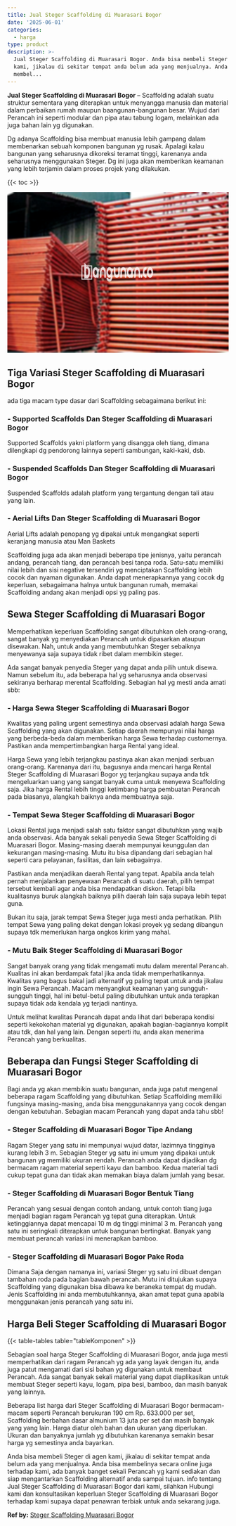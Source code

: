 ```yaml
---
title: Jual Steger Scaffolding di Muarasari Bogor
date: '2025-06-01'
categories:
  - harga
type: product
description: >-
  Jual Steger Scaffolding di Muarasari Bogor. Anda bisa membeli Steger di agen
  kami, jikalau di sekitar tempat anda belum ada yang menjualnya. Anda bisa
  membel...
---
```


**Jual Steger Scaffolding di Muarasari Bogor** – Scaffolding adalah suatu struktur sementara yang diterapkan untuk menyangga manusia dan material dalam perbaikan rumah maupun baangunan-bangunan besar. Wujud dari Perancah ini seperti modular dan pipa atau tabung logam, melainkan ada juga bahan lain yg digunakan.

Dg adanya Scaffolding bisa membuat manusia lebih gampang dalam membenarkan sebuah komponen bangunan yg rusak. Apalagi kalau bangunan yang seharusnya dikoreksi teramat tinggi, karenanya anda seharusnya menggunakan Steger. Dg ini juga akan memberikan keamanan yang lebih terjamin dalam proses projek yang dilakukan.

{{< toc >}}

![Jual Steger Scaffolding di Muarasari Bogor](/images/sewa-scaffolding-steger-16.png)

## Tiga Variasi Steger Scaffolding di Muarasari Bogor

ada tiga macam type dasar dari Scaffolding sebagaimana berikut ini:

### \- Supported Scaffolds Dan Steger Scaffolding di Muarasari Bogor

Supported Scaffolds yakni platform yang disangga oleh tiang, dimana dilengkapi dg pendorong lainnya seperti sambungan, kaki-kaki, dsb.

### \- Suspended Scaffolds Dan Steger Scaffolding di Muarasari Bogor

Suspended Scaffolds adalah platform yang tergantung dengan tali atau yang lain.

### \- Aerial Lifts Dan Steger Scaffolding di Muarasari Bogor

Aerial Lifts adalah penopang yg dipakai untuk mengangkat seperti keranjang manusia atau Man Baskets

Scaffolding juga ada akan menjadi beberapa tipe jenisnya, yaitu perancah andang, perancah tiang, dan perancah besi tanpa roda. Satu-satu memiliki nilai lebih dan sisi negative tersendiri yg menciptakan Scaffolding lebih cocok dan nyaman digunakan. Anda dapat menerapkannya yang cocok dg keperluan, sebagaimana halnya untuk bangunan rumah, memakai Scaffolding andang akan menjadi opsi yg paling pas.

## Sewa Steger Scaffolding di Muarasari Bogor

Memperhatikan keperluan Scaffolding sangat dibutuhkan oleh orang-orang, sangat banyak yg menyediakan Perancah untuk dipasarkan ataupun disewakan. Nah, untuk anda yang membutuhkan Steger sebaiknya menyewanya saja supaya tidak ribet dalam membikin steger.

Ada sangat banyak penyedia Steger yang dapat anda pilih untuk disewa. Namun sebelum itu, ada beberapa hal yg seharusnya anda observasi sekiranya berharap merental Scaffolding. Sebagian hal yg mesti anda amati sbb:

### \- Harga Sewa Steger Scaffolding di Muarasari Bogor

Kwalitas yang paling urgent semestinya anda observasi adalah harga Sewa Scaffolding yang akan digunakan. Setiap daerah mempunyai nilai harga yang berbeda-beda dalam memberikan harga Sewa terhadap customernya. Pastikan anda mempertimbangkan harga Rental yang ideal.

Harga Sewa yang lebih terjangkau pastinya akan akan menjadi serbuan orang-orang. Karenanya dari itu, bagusnya anda mencari harga Rental Steger Scaffolding di Muarasari Bogor yg terjangkau supaya anda tdk mengeluarkan uang yang sangat banyak cuma untuk menyewa Scaffolding saja. Jika harga Rental lebih tinggi ketimbang harga pembuatan Perancah pada biasanya, alangkah baiknya anda membuatnya saja.

### \- Tempat Sewa Steger Scaffolding di Muarasari Bogor

Lokasi Rental juga menjadi salah satu faktor sangat dibutuhkan yang wajib anda observasi. Ada banyak sekali penyedia Sewa Steger Scaffolding di Muarasari Bogor. Masing-masing daerah mempunyai keunggulan dan kekurangan masing-masing. Mutu itu bisa dipandang dari sebagian hal seperti cara pelayanan, fasilitas, dan lain sebagainya.

Pastikan anda menjadikan daerah Rental yang tepat. Apabila anda telah pernah menjalankan penyewaan Perancah di suatu daerah, pilih tempat tersebut kembali agar anda bisa mendapatkan diskon. Tetapi bila kualitasnya buruk alangkah baiknya pilih daerah lain saja supaya lebih tepat guna.

Bukan itu saja, jarak tempat Sewa Steger juga mesti anda perhatikan. Pilih tempat Sewa yang paling dekat dengan lokasi proyek yg sedang dibangun supaya tdk memerlukan harga ongkos kirim yang mahal.

### \- Mutu Baik Steger Scaffolding di Muarasari Bogor

Sangat banyak orang yang tidak mengamati mutu dalam merental Perancah. Kualitas ini akan berdampak fatal jika anda tidak memperhatikannya. Kwalitas yang bagus bakal jadi alternatif yg paling tepat untuk anda jikalau ingin Sewa Perancah. Macam menyangkut keamanan yang sungguh-sungguh tinggi, hal ini betul-betul paling dibutuhkan untuk anda terapkan supaya tidak ada kendala yg terjadi nantinya.

Untuk melihat kwalitas Perancah dapat anda lihat dari beberapa kondisi seperti kekokohan material yg digunakan, apakah bagian-bagiannya komplit atau tdk, dan hal yang lain. Dengan seperti itu, anda akan menerima Perancah yang berkualitas.

## Beberapa dan Fungsi Steger Scaffolding di Muarasari Bogor

Bagi anda yg akan membikin suatu bangunan, anda juga patut mengenal beberapa ragam Scaffolding yang dibutuhkan. Setiap Scaffolding memiliki fungsinya masing-masing, anda bisa menggunakannya yang cocok dengan dengan kebutuhan. Sebagian macam Perancah yang dapat anda tahu sbb!

### \- Steger Scaffolding di Muarasari Bogor Tipe Andang

Ragam Steger yang satu ini mempunyai wujud datar, lazimnya tingginya kurang lebih 3 m. Sebagian Steger yg satu ini umum yang dipakai untuk bangunan yg memiliki ukuran rendah. Perancah anda dapat dijadikan dg bermacam ragam material seperti kayu dan bamboo. Kedua material tadi cukup tepat guna dan tidak akan memakan biaya dalam jumlah yang besar.

### \- Steger Scaffolding di Muarasari Bogor Bentuk Tiang

Perancah yang sesuai dengan contoh andang, untuk contoh tiang juga menjadi bagian ragam Perancah yg tepat guna diterapkan. Untuk ketinggiannya dapat mencapai 10 m dg tinggi minimal 3 m. Perancah yang satu ini seringkali diterapkan untuk bangunan bertingkat. Banyak yang membuat perancah variasi ini menerapkan bamboo.

### \- Steger Scaffolding di Muarasari Bogor Pake Roda

Dimana Saja dengan namanya ini, variasi Steger yg satu ini dibuat dengan tambahan roda pada bagian bawah perancah. Mutu ini ditujukan supaya Scaffolding yang digunakan bisa dibawa ke beraneka tempat dg mudah. Jenis Scaffolding ini anda membutuhkannya, akan amat tepat guna apabila menggunakan jenis perancah yang satu ini.

## Harga Beli Steger Scaffolding di Muarasari Bogor

{{< table-tables table="tableKomponen" >}}

Sebagian soal harga Steger Scaffolding di Muarasari Bogor, anda juga mesti memperhatikan dari ragam Perancah yg ada yang layak dengan itu, anda juga patut mengamati dari sisi bahan yg digunakan untuk membaut Perancah. Ada sangat banyak sekali material yang dapat diaplikasikan untuk membuat Steger seperti kayu, logam, pipa besi, bamboo, dan masih banyak yang lainnya.

Beberapa list harga dari Steger Scaffolding di Muarasari Bogor bermacam-macam seperti Perancah berukuran 190 cm Rp. 633.000 per set, Scaffolding berbahan dasar almunium 13 juta per set dan masih banyak yang yang lain. Harga diatur oleh bahan dan ukuran yang diperlukan. Ukuran dan banyaknya jumlah yg dibutuhkan karenanya semakin besar harga yg semestinya anda bayarkan.

Anda bisa membeli Steger di agen kami, jikalau di sekitar tempat anda belum ada yang menjualnya. Anda bisa membelinya secara online juga terhadap kami, ada banyak banget sekali Perancah yg kami sediakan dan siap mengantarkan Scaffolding alternatif anda sampai tujuan. info tentang Jual Steger Scaffolding di Muarasari Bogor dari kami, silahkan Hubungi kami dan konsultasikan keperluan Steger Scaffolding di Muarasari Bogor terhadap kami supaya dapat penawran terbiak untuk anda sekarang juga.

**Ref by:** [Steger Scaffolding Muarasari Bogor](https://id.wikipedia.org/wiki/Steger)
